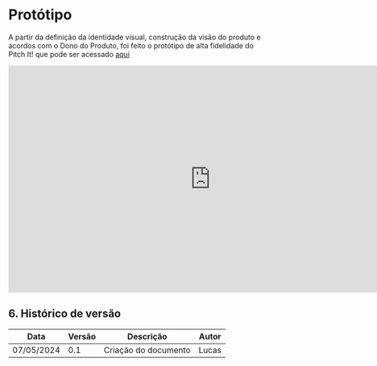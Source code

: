 # Protótipo

A partir da definição da identidade visual, construção da visão do produto e acordos com o Dono do Produto, foi feito o protótipo de alta fidelidade do Pitch It! que pode ser acessado [aqui](https://www.figma.com/design/9PbsHzSXEGB8y2hZzGCWqt/Pitch-It?node-id=0%3A1&t=kp5kW7tIUegxdt9C-1)

<iframe style="border: 1px solid rgba(0, 0, 0, 0.1);" width="800" height="450" src="https://www.figma.com/design/9PbsHzSXEGB8y2hZzGCWqt/Pitch-It?node-id=0%3A1&t=kp5kW7tIUegxdt9C-1" allowfullscreen></iframe>

## 6. Histórico de versão

| Data | Versão | Descrição | Autor |
| ---- | ------ | --------- | ----- |
| 07/05/2024 | 0.1 | Criação do documento | Lucas |